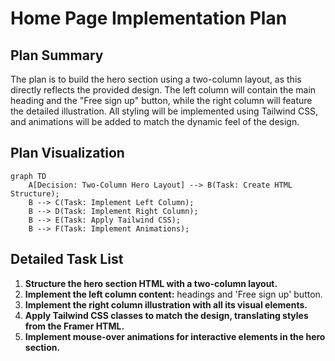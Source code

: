 # Home Page Implementation Plan

## Plan Summary

The plan is to build the hero section using a two-column layout, as this directly reflects the provided design. The left column will contain the main heading and the "Free sign up" button, while the right column will feature the detailed illustration. All styling will be implemented using Tailwind CSS, and animations will be added to match the dynamic feel of the design.

## Plan Visualization

```mermaid
graph TD
    A[Decision: Two-Column Hero Layout] --> B(Task: Create HTML Structure);
    B --> C(Task: Implement Left Column);
    B --> D(Task: Implement Right Column);
    B --> E(Task: Apply Tailwind CSS);
    B --> F(Task: Implement Animations);
```

## Detailed Task List

1.  **Structure the hero section HTML with a two-column layout.**
2.  **Implement the left column content:** headings and 'Free sign up' button.
3.  **Implement the right column illustration with all its visual elements.**
4.  **Apply Tailwind CSS classes to match the design, translating styles from the Framer HTML.**
5.  **Implement mouse-over animations for interactive elements in the hero section.**